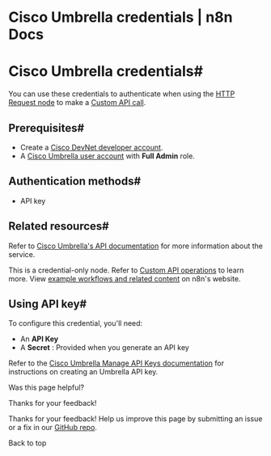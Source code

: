 # Cisco Umbrella credentials | n8n Docs

[ ](https://github.com/n8n-io/n8n-docs/edit/main/docs/integrations/builtin/credentials/ciscoumbrella.md "Edit this page")

# Cisco Umbrella credentials#

You can use these credentials to authenticate when using the [HTTP Request node](../../core-nodes/n8n-nodes-base.httprequest/) to make a [Custom API call](../../../custom-operations/).

## Prerequisites#

  * Create a [Cisco DevNet developer account](https://developer.cisco.com).
  * A [Cisco Umbrella user account](https://umbrella.cisco.com/) with **Full Admin** role.

## Authentication methods#

  * API key

## Related resources#

Refer to [Cisco Umbrella's API documentation](https://developer.cisco.com/docs/cloud-security/) for more information about the service.

This is a credential-only node. Refer to [Custom API operations](../../../custom-operations/) to learn more. View [example workflows and related content](https://n8n.io/integrations/cisco-umbrella/) on n8n's website.

## Using API key#

To configure this credential, you'll need:

  * An **API Key**
  * A **Secret** : Provided when you generate an API key

Refer to the [Cisco Umbrella Manage API Keys documentation](https://developer.cisco.com/docs/cloud-security/authentication/#manage-api-keys) for instructions on creating an Umbrella API key.

Was this page helpful? 

Thanks for your feedback! 

Thanks for your feedback! Help us improve this page by submitting an issue or a fix in our [GitHub repo](https://github.com/n8n-io/n8n-docs). 

Back to top